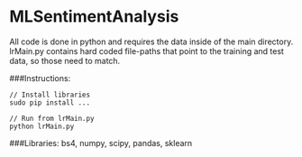 # MLSentimentAnalysis

All code is done in python and requires the data inside of the main directory.  lrMain.py contains hard coded file-paths 
that point to the training and test data, so those need to match.

###Instructions:
```
// Install libraries
sudo pip install ... 

// Run from lrMain.py
python lrMain.py
```
###Libraries:
bs4, numpy, scipy, pandas, sklearn
